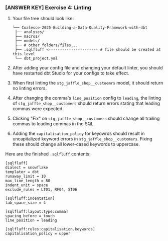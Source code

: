 ### [ANSWER KEY] Exercise 4: Linting

1. Your file tree should look like:
   ```
   └── Coalesce-2025-Building-a-Data-Quality-Framework-with-dbt
    ├── analyses/
    ├── macros/
    ├── models/
    ├── # other folders/files...
    ├── .sqlfluff <---------------------- # file should be created at this level
    └── dbt_project.yml
   ```

2. After adding your config file and changing your default linter, you should
   have restarted dbt Studio for your configs to take effect.

3. When first linting the `stg_jaffle_shop__custoemrs` model, it should return
   no linting errors.

4. After changing the comma's `line_position` config to `leading`, the linting
   of `stg_jaffle_shop__customers` should return errors stating that leading
   commas were expected.

5. Clicking "Fix" on `stg_jaffle_shop__customers` should change all trailing commas 
   to leading commas in the SQL.

6. Adding the `capitalisation_policy` for keyowrds should result in uncapitalized keyword
   errors in `stg_jaffle_shop__customers`. Fixing these should change all lower-cased
   keywords to uppercase.

Here are the finished `.sqlfluff` contents:
```
[sqlfluff]
dialect = snowflake
templater = dbt
runaway_limit = 10
max_line_length = 80
indent_unit = space
exclude_rules = LT01, RF04, ST06

[sqlfluff:indentation]
tab_space_size = 4

[sqlfluff:layout:type:comma]
spacing_before = touch
line_position = leading

[sqlfluff:rules:capitalisation.keywords]
capitalisation_policy = upper
```